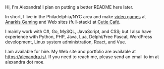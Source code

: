Hi, I'm Alexandra! I plan on putting a better README here later.

In short, I live in the Philadelphia/NYC area and make [video games](https://steam.pm/app/727570) at [Anarkis Gaming](https://www.anarkisgaming.com/) and Web sites (full-stack) at [Cutie Caf&eacute;](https://cutie.cafe/).

I mainly work with C#, Go, MySQL, JavaScript, and CSS; but I also have experience with Python, PHP, Java, Lua, Delphi/Free Pascal, WordPress development, Linux system administration, React, and Vue.

I am available for hire. My Web site and portfolio are available at https://alexandra.is/. If you need to reach me, please send an email to im at alexandra dot moe.
